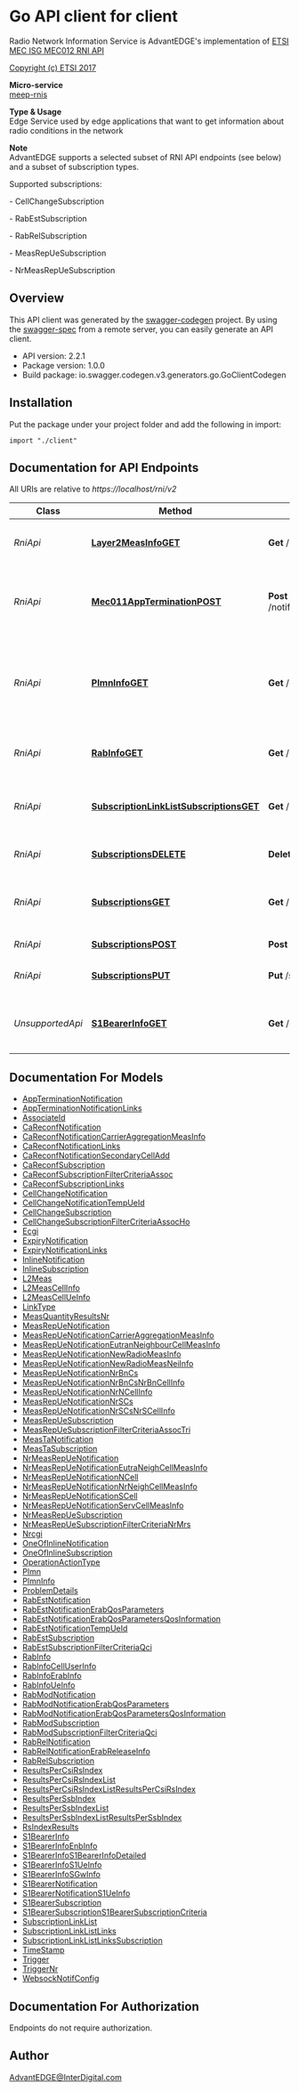 # Go API client for client

Radio Network Information Service is AdvantEDGE's implementation of [ETSI MEC ISG MEC012 RNI API](https://www.etsi.org/deliver/etsi_gs/MEC/001_099/012/02.02.01_60/gs_MEC012v020201p.pdf) <p>[Copyright (c) ETSI 2017](https://forge.etsi.org/etsi-forge-copyright-notice.txt) <p>**Micro-service**<br>[meep-rnis](https://github.com/InterDigitalInc/AdvantEDGE/tree/master/go-apps/meep-rnis) <p>**Type & Usage**<br>Edge Service used by edge applications that want to get information about radio conditions in the network <p>**Note**<br>AdvantEDGE supports a selected subset of RNI API endpoints (see below) and a subset of subscription types. <p>Supported subscriptions: <p> - CellChangeSubscription <p> - RabEstSubscription <p> - RabRelSubscription <p> - MeasRepUeSubscription <p> - NrMeasRepUeSubscription

## Overview
This API client was generated by the [swagger-codegen](https://github.com/swagger-api/swagger-codegen) project.  By using the [swagger-spec](https://github.com/swagger-api/swagger-spec) from a remote server, you can easily generate an API client.

- API version: 2.2.1
- Package version: 1.0.0
- Build package: io.swagger.codegen.v3.generators.go.GoClientCodegen

## Installation
Put the package under your project folder and add the following in import:
```golang
import "./client"
```

## Documentation for API Endpoints

All URIs are relative to *https://localhost/rni/v2*

Class | Method | HTTP request | Description
------------ | ------------- | ------------- | -------------
*RniApi* | [**Layer2MeasInfoGET**](docs/RniApi.md#layer2measinfoget) | **Get** /queries/layer2_meas | Retrieve information on layer 2 measurements
*RniApi* | [**Mec011AppTerminationPOST**](docs/RniApi.md#mec011appterminationpost) | **Post** /notifications/mec011/appTermination | MEC011 Application Termination notification for self termination
*RniApi* | [**PlmnInfoGET**](docs/RniApi.md#plmninfoget) | **Get** /queries/plmn_info | Retrieve information on the underlying Mobile Network that the MEC application is associated to
*RniApi* | [**RabInfoGET**](docs/RniApi.md#rabinfoget) | **Get** /queries/rab_info | Retrieve information on Radio Access Bearers
*RniApi* | [**SubscriptionLinkListSubscriptionsGET**](docs/RniApi.md#subscriptionlinklistsubscriptionsget) | **Get** /subscriptions | Retrieve information on subscriptions for notifications
*RniApi* | [**SubscriptionsDELETE**](docs/RniApi.md#subscriptionsdelete) | **Delete** /subscriptions/{subscriptionId} | Cancel an existing subscription
*RniApi* | [**SubscriptionsGET**](docs/RniApi.md#subscriptionsget) | **Get** /subscriptions/{subscriptionId} | Retrieve information on current specific subscription
*RniApi* | [**SubscriptionsPOST**](docs/RniApi.md#subscriptionspost) | **Post** /subscriptions | Create a new subscription
*RniApi* | [**SubscriptionsPUT**](docs/RniApi.md#subscriptionsput) | **Put** /subscriptions/{subscriptionId} | Modify an existing subscription
*UnsupportedApi* | [**S1BearerInfoGET**](docs/UnsupportedApi.md#s1bearerinfoget) | **Get** /queries/s1_bearer_info | Retrieve S1-U bearer information related to specific UE(s)


## Documentation For Models

 - [AppTerminationNotification](docs/AppTerminationNotification.md)
 - [AppTerminationNotificationLinks](docs/AppTerminationNotificationLinks.md)
 - [AssociateId](docs/AssociateId.md)
 - [CaReconfNotification](docs/CaReconfNotification.md)
 - [CaReconfNotificationCarrierAggregationMeasInfo](docs/CaReconfNotificationCarrierAggregationMeasInfo.md)
 - [CaReconfNotificationLinks](docs/CaReconfNotificationLinks.md)
 - [CaReconfNotificationSecondaryCellAdd](docs/CaReconfNotificationSecondaryCellAdd.md)
 - [CaReconfSubscription](docs/CaReconfSubscription.md)
 - [CaReconfSubscriptionFilterCriteriaAssoc](docs/CaReconfSubscriptionFilterCriteriaAssoc.md)
 - [CaReconfSubscriptionLinks](docs/CaReconfSubscriptionLinks.md)
 - [CellChangeNotification](docs/CellChangeNotification.md)
 - [CellChangeNotificationTempUeId](docs/CellChangeNotificationTempUeId.md)
 - [CellChangeSubscription](docs/CellChangeSubscription.md)
 - [CellChangeSubscriptionFilterCriteriaAssocHo](docs/CellChangeSubscriptionFilterCriteriaAssocHo.md)
 - [Ecgi](docs/Ecgi.md)
 - [ExpiryNotification](docs/ExpiryNotification.md)
 - [ExpiryNotificationLinks](docs/ExpiryNotificationLinks.md)
 - [InlineNotification](docs/InlineNotification.md)
 - [InlineSubscription](docs/InlineSubscription.md)
 - [L2Meas](docs/L2Meas.md)
 - [L2MeasCellInfo](docs/L2MeasCellInfo.md)
 - [L2MeasCellUeInfo](docs/L2MeasCellUeInfo.md)
 - [LinkType](docs/LinkType.md)
 - [MeasQuantityResultsNr](docs/MeasQuantityResultsNr.md)
 - [MeasRepUeNotification](docs/MeasRepUeNotification.md)
 - [MeasRepUeNotificationCarrierAggregationMeasInfo](docs/MeasRepUeNotificationCarrierAggregationMeasInfo.md)
 - [MeasRepUeNotificationEutranNeighbourCellMeasInfo](docs/MeasRepUeNotificationEutranNeighbourCellMeasInfo.md)
 - [MeasRepUeNotificationNewRadioMeasInfo](docs/MeasRepUeNotificationNewRadioMeasInfo.md)
 - [MeasRepUeNotificationNewRadioMeasNeiInfo](docs/MeasRepUeNotificationNewRadioMeasNeiInfo.md)
 - [MeasRepUeNotificationNrBnCs](docs/MeasRepUeNotificationNrBnCs.md)
 - [MeasRepUeNotificationNrBnCsNrBnCellInfo](docs/MeasRepUeNotificationNrBnCsNrBnCellInfo.md)
 - [MeasRepUeNotificationNrNCellInfo](docs/MeasRepUeNotificationNrNCellInfo.md)
 - [MeasRepUeNotificationNrSCs](docs/MeasRepUeNotificationNrSCs.md)
 - [MeasRepUeNotificationNrSCsNrSCellInfo](docs/MeasRepUeNotificationNrSCsNrSCellInfo.md)
 - [MeasRepUeSubscription](docs/MeasRepUeSubscription.md)
 - [MeasRepUeSubscriptionFilterCriteriaAssocTri](docs/MeasRepUeSubscriptionFilterCriteriaAssocTri.md)
 - [MeasTaNotification](docs/MeasTaNotification.md)
 - [MeasTaSubscription](docs/MeasTaSubscription.md)
 - [NrMeasRepUeNotification](docs/NrMeasRepUeNotification.md)
 - [NrMeasRepUeNotificationEutraNeighCellMeasInfo](docs/NrMeasRepUeNotificationEutraNeighCellMeasInfo.md)
 - [NrMeasRepUeNotificationNCell](docs/NrMeasRepUeNotificationNCell.md)
 - [NrMeasRepUeNotificationNrNeighCellMeasInfo](docs/NrMeasRepUeNotificationNrNeighCellMeasInfo.md)
 - [NrMeasRepUeNotificationSCell](docs/NrMeasRepUeNotificationSCell.md)
 - [NrMeasRepUeNotificationServCellMeasInfo](docs/NrMeasRepUeNotificationServCellMeasInfo.md)
 - [NrMeasRepUeSubscription](docs/NrMeasRepUeSubscription.md)
 - [NrMeasRepUeSubscriptionFilterCriteriaNrMrs](docs/NrMeasRepUeSubscriptionFilterCriteriaNrMrs.md)
 - [Nrcgi](docs/Nrcgi.md)
 - [OneOfInlineNotification](docs/OneOfInlineNotification.md)
 - [OneOfInlineSubscription](docs/OneOfInlineSubscription.md)
 - [OperationActionType](docs/OperationActionType.md)
 - [Plmn](docs/Plmn.md)
 - [PlmnInfo](docs/PlmnInfo.md)
 - [ProblemDetails](docs/ProblemDetails.md)
 - [RabEstNotification](docs/RabEstNotification.md)
 - [RabEstNotificationErabQosParameters](docs/RabEstNotificationErabQosParameters.md)
 - [RabEstNotificationErabQosParametersQosInformation](docs/RabEstNotificationErabQosParametersQosInformation.md)
 - [RabEstNotificationTempUeId](docs/RabEstNotificationTempUeId.md)
 - [RabEstSubscription](docs/RabEstSubscription.md)
 - [RabEstSubscriptionFilterCriteriaQci](docs/RabEstSubscriptionFilterCriteriaQci.md)
 - [RabInfo](docs/RabInfo.md)
 - [RabInfoCellUserInfo](docs/RabInfoCellUserInfo.md)
 - [RabInfoErabInfo](docs/RabInfoErabInfo.md)
 - [RabInfoUeInfo](docs/RabInfoUeInfo.md)
 - [RabModNotification](docs/RabModNotification.md)
 - [RabModNotificationErabQosParameters](docs/RabModNotificationErabQosParameters.md)
 - [RabModNotificationErabQosParametersQosInformation](docs/RabModNotificationErabQosParametersQosInformation.md)
 - [RabModSubscription](docs/RabModSubscription.md)
 - [RabModSubscriptionFilterCriteriaQci](docs/RabModSubscriptionFilterCriteriaQci.md)
 - [RabRelNotification](docs/RabRelNotification.md)
 - [RabRelNotificationErabReleaseInfo](docs/RabRelNotificationErabReleaseInfo.md)
 - [RabRelSubscription](docs/RabRelSubscription.md)
 - [ResultsPerCsiRsIndex](docs/ResultsPerCsiRsIndex.md)
 - [ResultsPerCsiRsIndexList](docs/ResultsPerCsiRsIndexList.md)
 - [ResultsPerCsiRsIndexListResultsPerCsiRsIndex](docs/ResultsPerCsiRsIndexListResultsPerCsiRsIndex.md)
 - [ResultsPerSsbIndex](docs/ResultsPerSsbIndex.md)
 - [ResultsPerSsbIndexList](docs/ResultsPerSsbIndexList.md)
 - [ResultsPerSsbIndexListResultsPerSsbIndex](docs/ResultsPerSsbIndexListResultsPerSsbIndex.md)
 - [RsIndexResults](docs/RsIndexResults.md)
 - [S1BearerInfo](docs/S1BearerInfo.md)
 - [S1BearerInfoEnbInfo](docs/S1BearerInfoEnbInfo.md)
 - [S1BearerInfoS1BearerInfoDetailed](docs/S1BearerInfoS1BearerInfoDetailed.md)
 - [S1BearerInfoS1UeInfo](docs/S1BearerInfoS1UeInfo.md)
 - [S1BearerInfoSGwInfo](docs/S1BearerInfoSGwInfo.md)
 - [S1BearerNotification](docs/S1BearerNotification.md)
 - [S1BearerNotificationS1UeInfo](docs/S1BearerNotificationS1UeInfo.md)
 - [S1BearerSubscription](docs/S1BearerSubscription.md)
 - [S1BearerSubscriptionS1BearerSubscriptionCriteria](docs/S1BearerSubscriptionS1BearerSubscriptionCriteria.md)
 - [SubscriptionLinkList](docs/SubscriptionLinkList.md)
 - [SubscriptionLinkListLinks](docs/SubscriptionLinkListLinks.md)
 - [SubscriptionLinkListLinksSubscription](docs/SubscriptionLinkListLinksSubscription.md)
 - [TimeStamp](docs/TimeStamp.md)
 - [Trigger](docs/Trigger.md)
 - [TriggerNr](docs/TriggerNr.md)
 - [WebsockNotifConfig](docs/WebsockNotifConfig.md)


## Documentation For Authorization
 Endpoints do not require authorization.


## Author

AdvantEDGE@InterDigital.com


